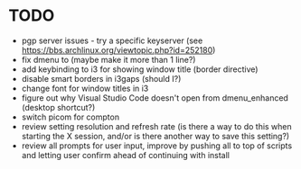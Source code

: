 # TODO

- pgp server issues - try a specific keyserver (see https://bbs.archlinux.org/viewtopic.php?id=252180)
- fix dmenu to (maybe make it more than 1 line?)
- add keybinding to i3 for showing window title (border directive)
- disable smart borders in i3gaps (should I?)
- change font for window titles in i3
- figure out why Visual Studio Code doesn't open from dmenu_enhanced (desktop shortcut?)
- switch picom for compton
- review setting resolution and refresh rate (is there a way to do this when starting the X session, and/or is there another way to save this setting?)
- review all prompts for user input, improve by pushing all to top of scripts and letting user confirm ahead of continuing with install

